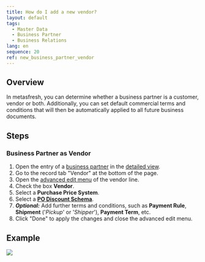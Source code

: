 ```yaml
---
title: How do I add a new vendor?
layout: default
tags:
  - Master Data
  - Business Partner
  - Business Relations
lang: en
sequence: 20
ref: new_business_partner_vendor
---
```


## Overview
In metasfresh, you can determine whether a business partner is a customer, vendor or both. Additionally, you can set default commercial terms and conditions that will then be automatically applied to all future business documents.

## Steps

### Business Partner as Vendor
1. Open the entry of a [business partner](New_Business_Partner) in the [detailed view](ViewModes).
1. Go to the record tab "Vendor" at the bottom of the page.
1. Open the [advanced edit menu](Open_AdvancedEditTab) of the vendor line.
1. Check the box **Vendor**.
1. Select a **Purchase Price System**.
1. Select a [**PO Discount Schema**](Pricing_conditions_in_metasfresh).
1. ***Optional:*** Add further terms and conditions, such as **Payment Rule**, **Shipment** ('*Pickup*' or '*Shipper*'), **Payment Term**, etc.
1. Click "Done" to apply the changes and close the advanced edit menu.

## Example
![](assets/New_Business_Partner_vendor.gif)
